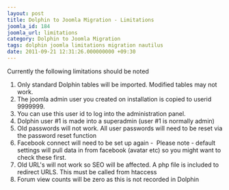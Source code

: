 ```yaml
---
layout: post
title: Dolphin to Joomla Migration - Limitations
joomla_id: 184
joomla_url: limitations
category: Dolphin to Joomla Migration
tags: dolphin joomla limitations migration nautilus
date: 2011-09-21 12:31:26.000000000 +09:30
---
```

<p>Currently the following limitations should be noted</p>
<ol>
<li>Only standard Dolphin tables will be imported. Modified tables may not work.</li>
<li>The joomla admin user you created on installation is copied to userid 9999999.</li>
<li>You can use this user id to log into the administration panel.</li>
<li>Dolphin user #1 is made into a superadmin (user #1 is normally admin)</li>
<li>Old passwords will not work. All user passwords will need to be reset via the password reset function</li>
<li>Facebook connect will need to be set up again -&nbsp; Please note - default settings will pull data in from facebook (avatar etc) so you might want to check these first.</li>
<li>Old URL's will not work so SEO will be affected. A php file is included to redirect URLS. This must be called from htaccess</li>
<li>Forum view counts will be zero as this is not recorded in Dolphin</li>
</ol>
